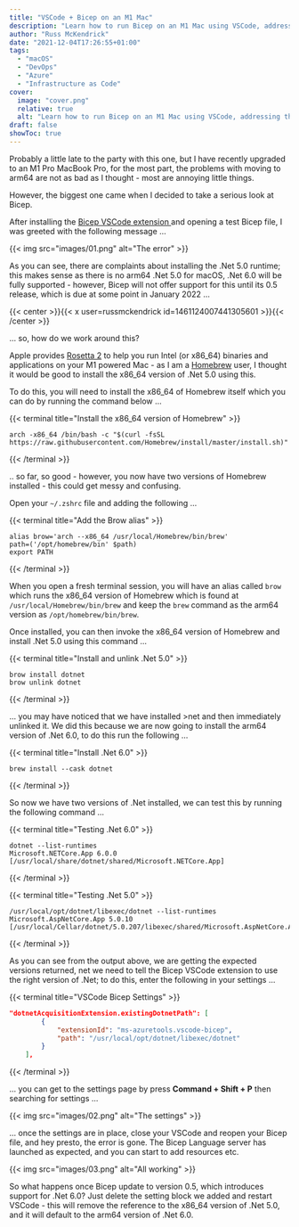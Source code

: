 ```yaml
---
title: "VSCode + Bicep on an M1 Mac"
description: "Learn how to run Bicep on an M1 Mac using VSCode, addressing the .Net 5.0 runtime issue with Rosetta 2 and Homebrew."
author: "Russ McKendrick"
date: "2021-12-04T17:26:55+01:00"
tags:
  - "macOS"
  - "DevOps"
  - "Azure"
  - "Infrastructure as Code"
cover:
  image: "cover.png"
  relative: true
  alt: "Learn how to run Bicep on an M1 Mac using VSCode, addressing the .Net 5.0 runtime issue with Rosetta 2 and Homebrew."
draft: false
showToc: true
---
```


Probably a little late to the party with this one, but I have recently upgraded to an M1 Pro MacBook Pro, for the most part, the problems with moving to arm64 are not as bad as I thought - most are annoying little things.

However, the biggest one came when I decided to take a serious look at Bicep.

After installing the [Bicep VSCode extension ](https://marketplace.visualstudio.com/items?itemName=ms-azuretools.vscode-bicep)and opening a test Bicep file, I was greeted with the following message ...

{{< img src="images/01.png" alt="The error" >}}

As you can see, there are complaints about installing the .Net 5.0 runtime; this makes sense as there is no arm64 .Net 5.0 for macOS, .Net 6.0 will be fully supported - however, Bicep will not offer support for this until its 0.5 release, which is due at some point in January 2022 ...

{{< center >}}{{< x user=russmckendrick id=1461124007441305601 >}}{{< /center >}}

... so, how do we work around this?

Apple provides [Rosetta 2](https://support.apple.com/en-gb/HT211861) to help you run Intel (or x86_64) binaries and applications on your M1 powered Mac - as I am a [Homebrew](https://brew.sh/) user, I thought it would be good to install the x86_64 version of .Net 5.0 using this.

To do this, you will need to install the x86_64 of Homebrew itself which you can do by running the command below ...

{{< terminal title="Install the x86_64 version of Homebrew" >}}
``` terminfo
arch -x86_64 /bin/bash -c "$(curl -fsSL https://raw.githubusercontent.com/Homebrew/install/master/install.sh)"
```
{{< /terminal >}}

.. so far, so good - however, you now have two versions of Homebrew installed - this could get messy and confusing.

Open your `~/.zshrc` file and adding the following ...

{{< terminal title="Add the Brow alias" >}}
```
alias brow='arch --x86_64 /usr/local/Homebrew/bin/brew'
path=('/opt/homebrew/bin' $path)
export PATH
```
{{< /terminal >}}

When you open a fresh terminal session, you will have an alias called `brow` which runs the x86_64 version of Homebrew which is found at `/usr/local/Homebrew/bin/brew` and keep the `brew` command as the arm64 version as `/opt/homebrew/bin/brew`.

Once installed, you can then invoke the x86_64 version of Homebrew and install .Net 5.0 using this command ...

{{< terminal title="Install and unlink .Net 5.0" >}}
``` terminfo
brow install dotnet
brow unlink dotnet
```
{{< /terminal >}}

... you may have noticed that we have installed >net and then immediately unlinked it. We did this because we are now going to install the arm64 version of .Net 6.0, to do this run the following ...

{{< terminal title="Install .Net 6.0" >}}
``` terminfo
brew install --cask dotnet
```
{{< /terminal >}}

So now we have two versions of .Net installed, we can test this by running the following command ...

{{< terminal title="Testing .Net 6.0" >}}
``` terminfo
dotnet --list-runtimes
Microsoft.NETCore.App 6.0.0 [/usr/local/share/dotnet/shared/Microsoft.NETCore.App]
```
{{< /terminal >}}

{{< terminal title="Testing .Net 5.0" >}}
``` terminfo
/usr/local/opt/dotnet/libexec/dotnet --list-runtimes
Microsoft.AspNetCore.App 5.0.10 [/usr/local/Cellar/dotnet/5.0.207/libexec/shared/Microsoft.AspNetCore.App]
```
{{< /terminal >}}

As you can see from the output above, we are getting the expected versions returned, net we need to tell the Bicep VSCode extension to use the right version of .Net; to do this, enter the following in your settings ...

{{< terminal title="VSCode Bicep Settings" >}}
``` json
"dotnetAcquisitionExtension.existingDotnetPath": [
        {
            "extensionId": "ms-azuretools.vscode-bicep",
            "path": "/usr/local/opt/dotnet/libexec/dotnet"
        }
    ],
```
{{< /terminal >}}

... you can get to the settings page by press **Command + Shift + P** then searching for settings ...

{{< img src="images/02.png" alt="The settings" >}}

... once the settings are in place, close your VSCode and reopen your Bicep file, and hey presto, the error is gone. The Bicep Language server has launched as expected, and you can start to add resources etc.

{{< img src="images/03.png" alt="All working" >}}

So what happens once Bicep update to version 0.5, which introduces support for .Net 6.0? Just delete the setting block we added and restart VSCode - this will remove the reference to the x86_64 version of .Net 5.0, and it will default to the arm64 version of .Net 6.0.
